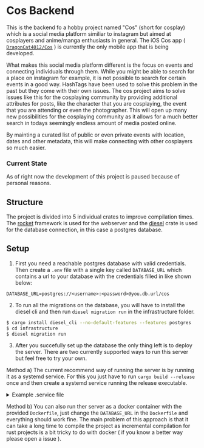 # Cos Backend

This is the backend fo a hobby project named "Cos" (short for cosplay) which is a social media platform similiar to instagram but aimed at cosplayers and anime/manga enthusiasts in general. The iOS Cos app ( [`DragonCat4012/Cos`](https://github.com/DragonCat4012/Cos) ) is currently the only mobile app that is being developed.

What makes this social media platform different is the focus on events and connecting individuals through them. While you might be able to search for a place on instagram for example, it is not possible to search for certain events in a good way. HashTags have been used to solve this problem in the past but they come with their own issues. The cos project aims to solve issues like this for the cosplaying community by providing additional attributes for posts, like the character that you are cosplaying, the event that you are attending or even the photographer. This will open up many new possibilities for the cosplaying community as it allows for a much better search in todays seemingly endless amount of media posted online.

By mainting a curated list of public or even private events with location, dates and other metadata, this will make connecting with other cosplayers so much easier.

### Current State

As of right now the development of this project is paused because of personal reasons.

## Structure

The project is divided into 5 individual crates to improve compilation times. The [rocket](https://rocket.rs/) framework is used for the webserver and the [diesel](https://diesel.rs/) crate is used for the database connection, in this case a postgres database.

## Setup

1. First you need a reachable postgres database with valid credentials. Then create a `.env` file with a single key called `DATABASE_URL` which contains a url to your database with the credentials filled in like shown below:

```env
DATABASE_URL=postgres://<username>:<password>@you.db.url/cos
```

2. To run all the migrations on the database, you will have to install the diesel cli and then run `diesel migration run` in the infrastructure folder.

```bash
$ cargo install diesel_cli --no-default-features --features postgres
$ cd infrastructure
$ diesel migration run
```

3. After you succefully set up the database the only thing left is to deploy the server. There are two currently supported ways to run this server but feel free to try your own.

Method a) The current recommend way of running the server is by running it as a systemd service. For this you just have to run `cargo build --release` once and then create a systemd service running the release executable.

<details>
<summary>Example .service file </summary>

```toml
[Unit]
Description=Backend for Cos App
After=docker.service
BindsTo=docker.service
Documentation=

Wants=network.target
After=network.target

[Service]
User=server
Group=server

ProtectHome=true
ProtectSystem=full
PrivateDevices=true
NoNewPrivileges=true
PrivateTmp=true
InaccessibleDirectories=/root /sys /srv -/opt /media -/lost+found
WorkingDirectory=/path/to/cos_backend
# Wait for the postgres DB
# ExecStartPre=/bin/sleep 30
ExecStart=/path/to/cos_backend/target/release/main
ExecStop=/bin/kill -s QUIT $MAINPID

[Install]
WantedBy=multi-user.target
```

</details>

Method b) You can also run ther server as a docker container with the provided `Dockerfile`, just change the `DATABASE_URL` in the `Dockerfile` and everything should work fine. The main problem of this approach is that it can take a long time to compile the project as incremental compilation for rust projects is a bit tricky to do with docker ( if you know a better way please open a issue ).
